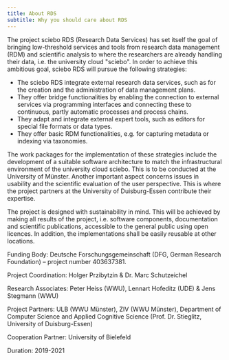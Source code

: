 ```yaml
---
title: About RDS
subtitle: Why you should care about RDS
---
```


The project sciebo RDS (Research Data Services) has set itself the goal of bringing low-threshold services and tools from research data management (RDM) and scientific analysis to where the researchers are already handling their data, i.e. the university cloud "sciebo". In order to achieve this ambitious goal, sciebo RDS will pursue the following strategies:

* The sciebo RDS integrate external research data services, such as for the creation and the administration of data management plans.
* They offer bridge functionalities by enabling the connection to external services via programming interfaces and connecting these to continuous, partly automatic processes and process chains.
* They adapt and integrate external expert tools, such as editors for special file formats or data types.
* They offer basic RDM functionalities, e.g. for capturing metadata or indexing via taxonomies.

The work packages for the implementation of these strategies include the development of a suitable software architecture to match the infrastructural environment of the university cloud sciebo. This is to be conducted at the University of Münster. Another important aspect concerns issues in usability and the scientific evaluation of the user perspective. This is where the project partners at the University of Duisburg-Essen contribute their expertise.

The project is designed with sustainability in mind. This will be achieved by making all results of the project, i.e. software components, documentation and scientific publications, accessible to the general public using open licences. In addition, the implementations shall be easily reusable at other locations.


Funding Body: Deutsche Forschungsgemeinschaft (DFG, German Research Foundation) – project number 403637381.

Project Coordination: Holger Przibytzin & Dr. Marc Schutzeichel

Research Associates: Peter Heiss (WWU), Lennart Hofeditz (UDE) & Jens Stegmann (WWU)

Project Partners: ULB (WWU Münster), ZIV (WWU Münster), Department of Computer Science and Applied Cognitive Science (Prof. Dr. Stieglitz, University of Duisburg-Essen)

Cooperation Partner: University of Bielefeld

Duration: 2019-2021